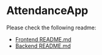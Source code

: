 # AttendanceApp
Please check the following readme:
- [Frontend README.md](frontend-angular/README.md)
- [Backend README.md](backend-service/README.md)
